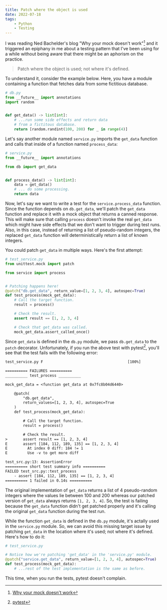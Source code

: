 ```yaml
---
title: Patch where the object is used
date: 2022-07-18
tags:
    - Python
    - Testing
---
```


I was reading Ned Bachelder's blog "Why your mock doesn't work"[^1] and it triggered an
epiphany in me about a testing pattern that I've been using for a while without being aware
that there might be an aphorism on the practice.

> Patch where the object is used; not where it's defined.

To understand it, consider the example below. Here, you have a module containing a function
that fetches data from some fictitious database.

```python
# db.py
from __future__ import annotations
import random


def get_data() -> list[int]:
    # ...run some side effects and return data
    # from a fictitous database.
    return [random.randint(100, 200) for _ in range(4)]
```

Let's say another module named `service.py` imports the `get_data` function and calls that
inside of a function named `process_data`:

```python
# service.py
from __future__ import annotations

from db import get_data


def process_data() -> list[int]:
    data = get_data()
    # ... do some processing.
    return data
```

Now, let's say we want to write a test for the `service.process_data` function. Since the
function depends on `db.get_data`, we'll patch the `get_data` function and replace it with a
mock object that returns a canned response. This will make sure that calling `process`
doesn't invoke the real `get_data` which might have side effects that we don't want to
trigger during test runs. Also, in this case, instead of returning a list of pseudo-random
integers, the replaced `get_data` function will deterministically return a list of known
integers.

You could patch `get_data` in multiple ways. Here's the first attempt:

```python
# test_service.py
from unittest.mock import patch

from service import process


# Patching happens here!
@patch("db.get_data", return_value=[1, 2, 3, 4], autospec=True)
def test_process(mock_get_data):
    # Call the target function.
    result = process()

    # Check the result.
    assert result == [1, 2, 3, 4]

    # Check that get_data was called.
    mock_get_data.assert_called_once()
```

Since `get_data` is defined in the `db.py` module, we pass `db.get_data` to the `patch`
decorator. Unfortunately, if you run the above test with pytest[^2], you'll see that the
test fails with the following error:

```txt
test_service.py F                                      [100%]

========== FAILURES ==========
__________ test_process __________

mock_get_data = <function get_data at 0x7fc8b04d6440>

    @patch(
        "db.get_data",
        return_values=[1, 2, 3, 4], autospec=True
    )
    def test_process(mock_get_data):

        # Call the target function.
        result = process()

        # Check the result.
>       assert result == [1, 2, 3, 4]
E       assert [184, 112, 189, 135] == [1, 2, 3, 4]
E         At index 0 diff: 184 != 1
E         Use -v to get more diff

test_src.py:13: AssertionError
========== short test summary info ==========
FAILED test_src.py::test_process
    - assert [184, 112, 189, 135] == [1, 2, 3, 4]
========== 1 failed in 0.14s ==========
```

The original implementation of `get_data` returns a list of 4 pseudo-random integers where
the values lie between 100 and 200 whereas our patched version of `get_data` always returns
`[1, 2, 3, 4]`. So, the test is failing because the `get_data` function didn't get patched
properly and it's calling the original `get_data` function during the test run.

While the function `get_data` is defined in the `db.py` module, it's actally used in the
`service.py` module. So, we can avoid this missing target issue by patching `get_data` in
the location where it's used; not where it's defined. Here's how to do it:

```python
# test_service.py

# Notice how we're patching 'get_data' in the 'service.py' module.
@patch("service.get_data", return_value=[1, 2, 3, 4], autospec=True)
def test_process(mock_get_data):
    # ...rest of the test implementation is the same as before.
```

This time, when you run the tests, pytest doesn't complain.

[^1]:
    [Why your mock doesn't work](https://nedbatchelder.com/blog/201908/why_your_mock_doesnt_work.html)

[^2]: [pytest](https://docs.pytest.org/en/latest/)
